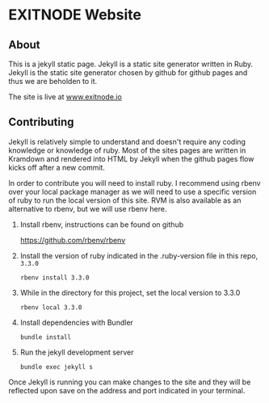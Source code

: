 # EXITNODE Website

## About

This is a jekyll static page.  Jekyll is a static site generator written in Ruby.  Jekyll is the static site generator chosen by github for github pages and thus we are beholden to it.

The site is live at www.exitnode.io

## Contributing

Jekyll is relatively simple to understand and doesn't require any coding knowledge or knowledge of ruby.  Most of the sites pages are written in Kramdown and rendered into HTML by Jekyll when the github pages flow kicks off after a new commit.

In order to contribute you will need to install ruby.  I recommend using rbenv over your local package manager as we will need to use a specific version of ruby to run the local version of this site.  RVM is also available as an alternative to rbenv, but we will use rbenv here.

1. Install rbenv, instructions can be found on github

	https://github.com/rbenv/rbenv
2. Install the version of ruby indicated in the .ruby-version file in this repo, `3.3.0`

	`rbenv install 3.3.0`
3. While in the directory for this project, set the local version to 3.3.0

	`rbenv local 3.3.0`
4. Install dependencies with Bundler

	`bundle install`
5. Run the jekyll development server

	`bundle exec jekyll s`

Once Jekyll is running you can make changes to the site and they will be reflected upon save on the address and port indicated in your terminal.
